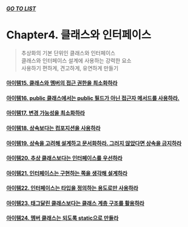 ##### [GO TO LIST](../README.md)

# Chapter4. 클래스와 인터페이스
> 추상화의 기본 단위인 클래스와 인터페이스  
> 클래스와 인터페이스 설계에 사용하는 강력한 요소  
> 사용하기 편하게, 견고하게, 유연하게 만들기

#### [아이템15. 클래스와 멤버의 접근 권한을 최소화하라](./item15/README.md)
#### [아이템16. public 클래스에서는 public 필드가 아닌 접근자 메서드를 사용하라.](./item16/README.md)
#### [아이템17. 변경 가능성을 최소화하라](./item17/README.md)
#### [아이템18. 상속보다는 컴포지션을 사용하라](./item18/README.md)
#### [아이템19. 상속을 고려해 설계하고 문서화하라. 그러지 않았다면 상속을 금지하라](./item19/README.md)
#### [아이템20. 추상 클래스보다는 인터페이스를 우선하라](./item20/README.md)
#### [아이템21. 인터페이스는 구현하는 쪽을 생각해 설계하라](./item21/README.md)
#### [아이템22. 인터페이스는 타입을 정의하는 용도로만 사용하라](./item22/README.md)
#### [아이템23. 태그달린 클래스보다는 클래스 계층 구조를 활용하라](./item23/README.md)
#### [아이템24. 멤버 클래스는 되도록 static으로 만들라](./item24/README.md)
